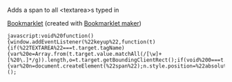 Adds a span to all \<textarea\>s typed in

[Bookmarklet](javascript:void%20function(){window.addEventListener(%22keyup%22,function(t){if(%22TEXTAREA%22===t.target.tagName){var%20e=Array.from(t.target.value.matchAll(/[\w]+[%20\.]*/g)).length,o=t.target.getBoundingClientRect();if(void%200===t.target.wordCount){var%20n=document.createElement(%22span%22);n.style.position=%22absolute%22,n.style.opacity=.6,document.body.appendChild(n),t.target.wordCount=n}var%20n=t.target.wordCount,l=document.documentElement.scrollTop||document.body.scrollTop,d=document.documentElement.scrollLeft||document.body.scrollLeft;n.style.top=o.bottom+l+%22px%22,n.style.left=o.left+d+%22px%22,n.innerText=e+%22%20words%22}})}()) (created with [Bookmarklet maker](http://bookmarklets.org/maker/))

```
javascript:void%20function(){window.addEventListener(%22keyup%22,function(t){if(%22TEXTAREA%22===t.target.tagName){var%20e=Array.from(t.target.value.matchAll(/[\w]+[%20\.]*/g)).length,o=t.target.getBoundingClientRect();if(void%200===t.target.wordCount){var%20n=document.createElement(%22span%22);n.style.position=%22absolute%22,n.style.opacity=.6,document.body.appendChild(n),t.target.wordCount=n}var%20n=t.target.wordCount,l=document.documentElement.scrollTop||document.body.scrollTop,d=document.documentElement.scrollLeft||document.body.scrollLeft;n.style.top=o.bottom+l+%22px%22,n.style.left=o.left+d+%22px%22,n.innerText=e+%22%20words%22}})}();
```


[bookmarklet]: javascript:void%20function(){window.addEventListener(%22keyup%22,function(t){if(%22TEXTAREA%22===t.target.tagName){var%20e=Array.from(t.target.value.matchAll(/[\w]+[%20\.]*/g)).length,o=t.target.getBoundingClientRect();if(void%200===t.target.wordCount){var%20n=document.createElement(%22span%22);n.style.position=%22absolute%22,n.style.opacity=.6,document.body.appendChild(n),t.target.wordCount=n}var%20n=t.target.wordCount,l=document.documentElement.scrollTop||document.body.scrollTop,d=document.documentElement.scrollLeft||document.body.scrollLeft;n.style.top=o.bottom+l+%22px%22,n.style.left=o.left+d+%22px%22,n.innerText=e+%22%20words%22}})}();
